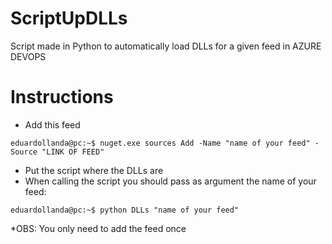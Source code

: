 ﻿# ScriptUpDLLs
Script made in Python to automatically load DLLs for a given feed in AZURE DEVOPS

# Instructions
* Add this feed

```console
eduardollanda@pc:~$ nuget.exe sources Add -Name "name of your feed" -Source "LINK OF FEED"
```

* Put the script where the DLLs are
* When calling the script you should pass as argument the name of your feed:

```console
eduardollanda@pc:~$ python DLLs "name of your feed"
```
*OBS: You only need to add the feed once
